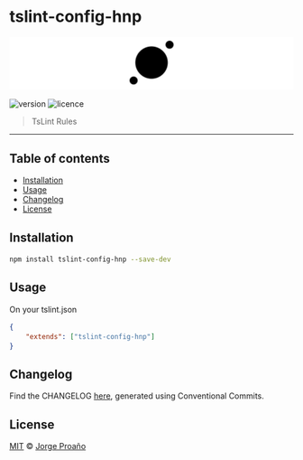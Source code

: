 # tslint-config-hnp

![hero](https://raw.githubusercontent.com/MechanicalHuman/hnp-utilities/master/hero.png)

![version](https://img.shields.io/npm/v/tslint-config-hnp.svg)
![licence](https://img.shields.io/npm/l/tslint-config-hnp.svg)

> TsLint Rules

---

## Table of contents

-   [Installation](#installation)
-   [Usage](#usage)
-   [Changelog](#changelog)
-   [License](#license)

## Installation

```sh
npm install tslint-config-hnp --save-dev
```

## Usage

On your tslint.json

```json
{
    "extends": ["tslint-config-hnp"]
}
```

## Changelog

Find the CHANGELOG [here](CHANGELOG.md), generated using Conventional Commits.

## License

[MIT](LICENSE) © [Jorge Proaño](https://www.hidden-node-problem.com)
